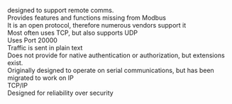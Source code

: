 designed to support remote comms.  
Provides features and functions missing from Modbus  
It is an open protocol, therefore numerous vendors support it  
Most often uses TCP, but also supports UDP  
Uses Port 20000  
Traffic is sent in plain text  
Does not provide for native authentication or authorization, but extensions exist.  
Originally designed to operate on serial communications, but has been migrated to work on IP  
TCP/IP  
Designed for reliability over security  
